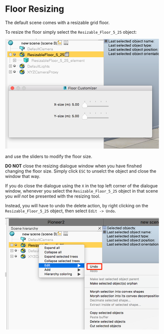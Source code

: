 # Floor Resizing

The default scene comes with a resizable grid floor.

To resize the floor simply select the `Resizable_Floor_5_25` object:


![](../images/V-REP_PRO_EDU_-_resize_floor.png)

and use the sliders to modify the floor size.

__DO NOT__ close the resizing dialogue window when you have finshed changing the floor size. Simply click `ESC` to unselct the object and close the window that way.

If you do close the dialogue using the `X` in the top left corner of the dialogue window, whenever you select the `Resizable_Floor_5_25` object in that scene you *will not* be presented with the resizing tool.

Instead, you will have to undo the delete action, by right clicking on the `Resizable_Floor_5_25` object, then select `Edit -> Undo`.

![](../images/V-REP_PRO_EDU_-_resize_floor_undo.png)